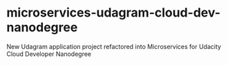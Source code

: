 # microservices-udagram-cloud-dev-nanodegree
New Udagram application project refactored into Microservices for Udacity Cloud Developer Nanodegree
